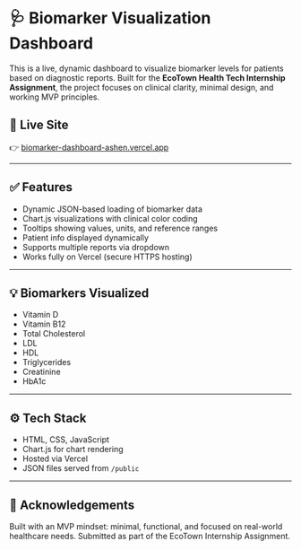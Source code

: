 # 🩺 Biomarker Visualization Dashboard

This is a live, dynamic dashboard to visualize biomarker levels for patients based on diagnostic reports. Built for the **EcoTown Health Tech Internship Assignment**, the project focuses on clinical clarity, minimal design, and working MVP principles.

## 🔗 Live Site

👉 [biomarker-dashboard-ashen.vercel.app]()

---

## ✅ Features

- Dynamic JSON-based loading of biomarker data
- Chart.js visualizations with clinical color coding
- Tooltips showing values, units, and reference ranges
- Patient info displayed dynamically
- Supports multiple reports via dropdown
- Works fully on Vercel (secure HTTPS hosting)

---

## 💡 Biomarkers Visualized

- Vitamin D  
- Vitamin B12  
- Total Cholesterol  
- LDL  
- HDL  
- Triglycerides  
- Creatinine  
- HbA1c

---

## ⚙️ Tech Stack

- HTML, CSS, JavaScript
- Chart.js for chart rendering
- Hosted via Vercel
- JSON files served from `/public`

---

## 🙏 Acknowledgements

Built with an MVP mindset: minimal, functional, and focused on real-world healthcare needs. Submitted as part of the EcoTown Internship Assignment.
